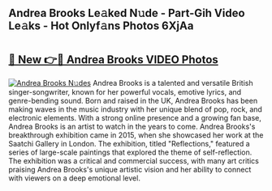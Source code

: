 ## Andrea Brooks Le𝚊ked N𝚞de - Part-Gih Video Le𝚊ks - Hot Onlyf𝚊ns Photos 6XjAa

# <h2><a href="http://ab42978.deff.icu/?id=Andrea+Brooks">🔗 New 👉🔴 Andrea Brooks VIDEO Photos</a></h2>

[![Andrea Brooks N𝚞des](https://i.imgur.com/rIISA9y.gif)](http://ab42978.deff.icu/?id=Andrea+Brooks)
Andrea Brooks is a talented and versatile British singer-songwriter, known for her powerful vocals, emotive lyrics, and genre-bending sound. Born and raised in the UK, Andrea Brooks has been making waves in the music industry with her unique blend of pop, rock, and electronic elements. With a strong online presence and a growing fan base, Andrea Brooks is an artist to watch in the years to come. Andrea Brooks's breakthrough exhibition came in 2015, when she showcased her work at the Saatchi Gallery in London. The exhibition, titled "Reflections," featured a series of large-scale paintings that explored the theme of self-reflection. The exhibition was a critical and commercial success, with many art critics praising Andrea Brooks's unique artistic vision and her ability to connect with viewers on a deep emotional level.
